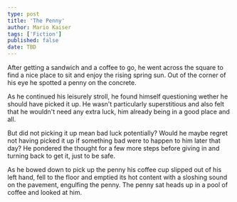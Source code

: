 ```yaml
---
type: post
title: 'The Penny'
author: Mario Kaiser
tags: ['Fiction']
published: false
date: TBD
---
```


After getting a sandwich and a coffee to go, he went across the square to find a nice place to sit and enjoy the rising spring sun. Out of the corner of his eye he spotted a penny on the concrete.

As he continued his leisurely stroll, he found himself questioning wether he should have picked it up. He wasn't particularly superstitious and also felt that he wouldn't need any extra luck, him already being in a good place and all.

But did not picking it up mean bad luck potentially? Would he maybe regret not having picked it up if something bad were to happen to him later that day? He pondered the thought for a few more steps before giving in and turning back to get it, just to be safe.

As he bowed down to pick up the penny his coffee cup slipped out of his left hand, fell to the floor and emptied its hot content with a sloshing sound on the pavement, engulfing the penny. The penny sat heads up in a pool of coffee and looked at him.
